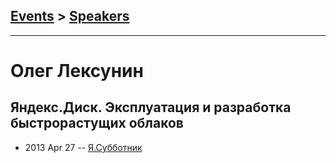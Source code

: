 ## [Events](../README.md) > [Speakers](../speakers.md)
---

# Олег Лексунин

## Яндекс.Диск. Эксплуатация и разработка быстрорастущих облаков
- 2013 Apr 27 -- [Я.Субботник](https://events.yandex.ru/lib/talks/835/)    
